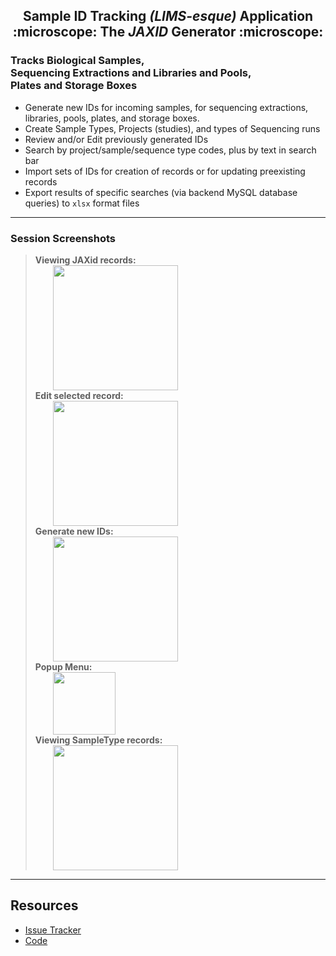 <h2 align='center'>
Sample ID Tracking <em>(LIMS-esque)</em> Application<br/> 
:microscope: The <em>JAXID</em> Generator :microscope:
</h2>

### Tracks Biological Samples,<br/>Sequencing Extractions and Libraries and Pools,<br/>Plates and Storage Boxes

 - Generate new IDs for incoming samples, for sequencing extractions, libraries,
    pools, plates, and storage boxes.
 - Create Sample Types, Projects (studies), and types of Sequencing runs
 - Review and/or Edit previously generated IDs
 - Search by project/sample/sequence type codes, plus by text in search bar
 - Import sets of IDs for creation of records or for updating preexisting records
 - Export results of specific searches (via backend MySQL database queries) to 
    `xlsx` format files

---

### Session Screenshots

> **Viewing JAXid records:** <br/>
><img style='vertical-align:middle; position:relative; left:2em;' height="200" 
  src="https://github.com/cometsong/jaxid_generator/raw/devel/static/screenshots/View_List_JAXids.png"><br/>
> **Edit selected record:** <br/>
><img style='vertical-align:middle; position:relative; left:2em;' height="200" 
  src="https://github.com/cometsong/jaxid_generator/raw/devel/static/screenshots/Edit_JAXid_record.png"><br/>
> **Generate new IDs:** <br/>
><img style='vertical-align:middle; position:relative; left:2em;' height="200" 
  src="https://github.com/cometsong/jaxid_generator/raw/devel/static/screenshots/Generate_new_JAXids.png"><br/>
> **Popup Menu:** <br/>
><img style='vertical-align:middle; position:relative; left:2em;' height="100" 
  src="https://github.com/cometsong/jaxid_generator/raw/devel/static/screenshots/Popup_Menu_sidebar.png"><br/>
> **Viewing SampleType records:** <br/>
><img style='vertical-align:middle; position:relative; left:2em;' height="200" 
  src="https://github.com/cometsong/jaxid_generator/raw/devel/static/screenshots/View_List_SampleTypes.png"><br/>


<!-- 
<img src="https://github.com/cometsong/jaxid_generator/raw/devel/static/screenshots/JAXid_Databrowse_index.png" height="250"><br/>
<img src="https://github.com/cometsong/jaxid_generator/raw/devel/static/screenshots/JAXid_Databrowse_SampleTypes.png" height="250"><br/>
-->
---

## Resources

 - [Issue Tracker](https://github.com/cometsong/jaxid_generator/issues)
 - [Code](https://github.com/cometsong/jaxid_generator)
